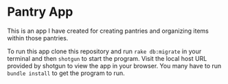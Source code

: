 # Pantry App

This is an app I have created for creating pantries and organizing items within those pantries.

To run this app clone this repository and run `rake db:migrate` in your terminal and then `shotgun` to start the program. Visit the local host URL provided by shotgun to view the app in your browser. You many have to run `bundle install` to get the program to run.